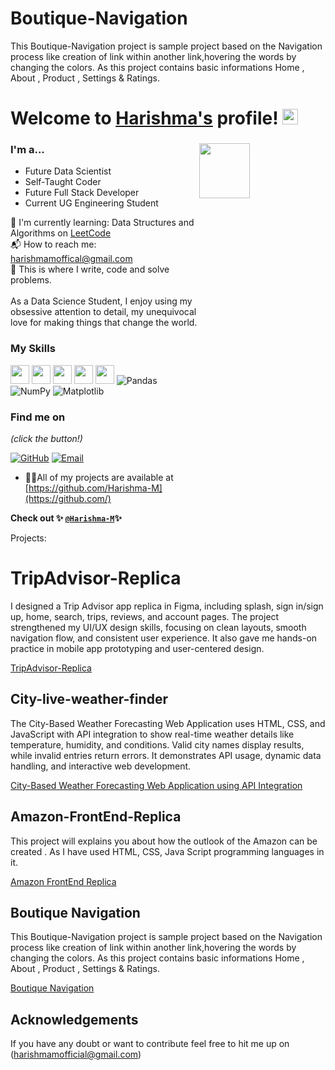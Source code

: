 # Boutique-Navigation
This Boutique-Navigation project is sample project based on the Navigation process like creation of link within another link,hovering the words by changing the colors. As this project contains basic informations Home  , About , Product , Settings &amp; Ratings.
# Welcome to [Harishma's](https://github.com/Harishma-M/) profile! <a href="https://github.com/Harishma-M/"> <img src="https://media.giphy.com/media/hvRJCLFzcasrR4ia7z/giphy.gif" width="25px"></a>

### I'm a...   <img src="https://www.web24zone.com/wp-content/uploads/2022/10/46207-programmer-1.gif" height=15% width=40% align="right">

* Future Data Scientist 
* Self-Taught Coder
* Future Full Stack Developer
* Current UG Engineering Student


🌱 I'm currently learning: Data Structures and Algorithms on [LeetCode](https://leetcode.com/harishmamofficial)<br>
📬 How to reach me: [harishmamoffical@gmail.com](mailto:harishmamoffcial@gmail.com)<br>
💪 This is where I write, code and solve problems.<br><br>
 As a Data Science Student, I enjoy using my obsessive attention to detail, my unequivocal love for making 
 things that change the world.

### My Skills 
<img src="https://img.shields.io/badge/-C-blue?style=for-the-badge&logo=c&logoColor=FFFFFF" height="30"> <img src="https://img.shields.io/badge/-HTML-blue?style=for-the-badge&logo=HTML&logoColor=FFFFFF" height="30"> <img src="https://img.shields.io/badge/-CSS-blue?style=for-the-badge&logo=cSS&logoColor=FFFFFF" height="30"> <img src="http://img.shields.io/badge/-Python-blue?style=for-the-badge&logo=python&logoColor=FFFFFF" height="30"> <img src="https://img.shields.io/badge/-Java-blue?style=for-the-badge&logo=openjdk&logoColor=white" height="30"> ![Pandas](https://img.shields.io/badge/pandas-%23150458.svg?style=for-the-badge&logo=pandas&logoColor=white) ![NumPy](https://img.shields.io/badge/numpy-%23013243.svg?style=for-the-badge&logo=numpy&logoColor=white) ![Matplotlib](https://img.shields.io/badge/Matplotlib-%23ffffff.svg?style=for-the-badge&logo=Matplotlib&logoColor=black)



### Find me on 

_(click the button!)_

[![GitHub](https://img.shields.io/badge/-GitHub-blue?style=for-the-badge&logo=github&logoColor=white)](https://github.com/Harishma-M) [![Email](https://img.shields.io/badge/-Email-blue?style=for-the-badge&logo=mail.ru&logoColor=white)](mailto:harishmamofficial@gmail.com)


- 👨‍💻All of my projects are available at [https://github.com/Harishma-M](https://github.com/)

**Check out 
✨
[`@Harishma-M`](https://github.com/Harishma-M)✨**



Projects:

# TripAdvisor-Replica
I designed a Trip Advisor app replica in Figma, including splash, sign in/sign up, home, search, trips, reviews, and account pages. The project strengthened my UI/UX design skills, focusing on clean layouts, smooth navigation flow, and consistent user experience. It also gave me hands-on practice in mobile app prototyping and user-centered design.

[TripAdvisor-Replica](https://github.com/Harishma-M/TripAdvisor-Replica)


## City-live-weather-finder
The City-Based Weather Forecasting Web Application uses HTML, CSS, and JavaScript with API integration to show real-time weather details like temperature, humidity, and conditions. Valid city names display results, while invalid entries return errors. It demonstrates API usage, dynamic data handling, and interactive web development.

[City-Based Weather Forecasting Web Application using API Integration](https://github.com/Harishma-M/city-live-weather-finder)


 ## Amazon-FrontEnd-Replica
This project will explains you about how the outlook of the Amazon can be created . As I have used HTML, CSS, Java Script programming languages in it.

[Amazon FrontEnd Replica](https://github.com/Harishma-M/Amazon-Basics)


 ## Boutique Navigation
This Boutique-Navigation project is sample project based on the Navigation process like creation of link within another link,hovering the words by changing the colors. As this project contains basic informations Home  , About , Product , Settings &amp; Ratings.


[Boutique Navigation](https://github.com/Harishma-M/Boutique-Navigation)



## Acknowledgements


If you have any doubt or want to contribute feel free to hit me up on (harishmamofficial@gmail.com)
